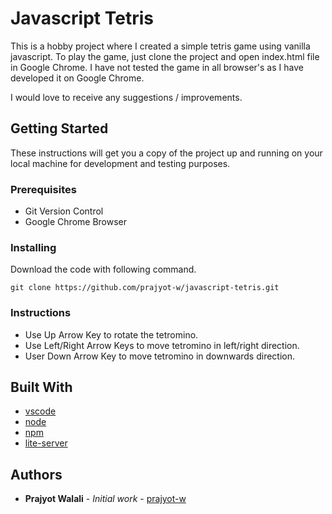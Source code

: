 # Javascript Tetris

 This is a hobby project where I created a simple tetris game using vanilla javascript.
 To play the game, just clone the project and open index.html file in Google Chrome.
 I have not tested the game in all browser's as I have developed it on Google Chrome.
 
 I would love to receive any suggestions / improvements.
 
## Getting Started

  These instructions will get you a copy of the project up and running on your local machine for development and testing purposes.
  
### Prerequisites

  - Git Version Control
  - Google Chrome Browser
  
### Installing

  Download the code with following command.
  
  ```
  git clone https://github.com/prajyot-w/javascript-tetris.git
  ```

### Instructions

 - Use Up Arrow Key to rotate the tetromino.
 - Use Left/Right Arrow Keys to move tetromino in left/right direction.
 - User Down Arrow Key to move tetromino in downwards direction.
 
## Built With
* [vscode](https://code.visualstudio.com/)
* [node](https://nodejs.org/en/)
* [npm](https://www.npmjs.com/)
* [lite-server](https://www.npmjs.com/package/lite-server)

## Authors

* **Prajyot Walali** - *Initial work* - [prajyot-w](https://github.com/prajyot-w)
